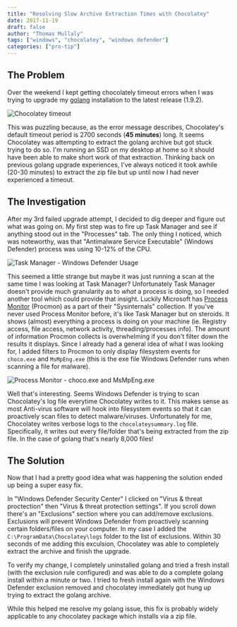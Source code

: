 ```yaml
---
title: "Resolving Slow Archive Extraction Times with Chocolatey"
date: 2017-11-19
draft: false
author: "Thomas Mullaly"
tags: ["windows", "chocolatey", "windows defender"]
categories: ["pro-tip"]
---
```


## The Problem

Over the weekend I kept getting chocolately timeout errors when I was trying to upgrade my [golang](https://golang.org) installation to the latest release (1.9.2).

![Chocolatey timeout](/images/post/2017/11/timeout.png)

This was puzzling because, as the error message describes, Chocolatey's default timeout period is 2700 seconds (**45 minutes**) long. It seems Chocolatey was attempting to extract the golang archive but got stuck trying to do so. I'm running an SSD on my desktop at home so it should have been able to make short work of that extraction. Thinking back on previous golang upgrade experiences, I've always noticed it took awhile (20-30 minutes) to extract the zip file but up until now I had never experienced a timeout.

## The Investigation

After my 3rd failed upgrade attempt, I decided to dig deeper and figure out what was going on. My first step was to fire up Task Manager and see if anything stood out in the "Processes" tab. The only thing I noticed, which was noteworthy, was that "Antimalware Service Executable" (Windows Defender) process was using 10-12% of the CPU.

![Task Manager - Windows Defender Usage](/images/post/2017/11/task-manager.png)

This seemed a little strange but maybe it was just running a scan at the same time I was looking at Task Manager? Unfortunately Task Manager doesn't provide much granularity as to _what_ a process is doing, so I needed another tool which could provide that insight. Luckily Microsoft has [Process Monitor](https://docs.microsoft.com/en-us/sysinternals/downloads/procmon) (Procmon) as a part of their "Sysinternals" collection. If you've never used Process Monitor before, it's like Task Manager but on steroids. It shows (almost) everything a process is doing on your machine (ie. Registry access, file access, network activity, threading/processes info). The amount of information Procmon collects is overwhelming if you don't filter down the results it displays. Since I already had a general idea of what I was looking for, I added filters to Procmon to only display filesystem events for `choco.exe` and `MsMpEng.exe` (this is the exe file Windows Defender runs when scanning a file for malware).

![Process Monitor - choco.exe and MsMpEng.exe](/images/post/2017/11/procmon.png)

Well that's interesting. Seems Windows Defender is trying to scan Chocolatey's log file everytime Chocolatey writes to it. This makes sense as most Anti-virus software will hook into filesystem events so that it can proactively scan files to detect malware/viruses. Unfortunately for me, Chocolatey writes verbose logs to the `chocolateysummary.log` file. Specifically, it writes out every file/folder that's being extracted from the zip file. In the case of golang that's nearly 8,000 files!

## The Solution

Now that I had a pretty good idea what was happening the solution ended up being a super easy fix.

In "Windows Defender Security Center" I clicked on "Virus & threat proctection" then "Virus & threat protection settings". If you scroll down there's an "Exclusions" section where you can add/remove exclusions. Exclusions will prevent Windows Defender from proactively scanning certain folders/files on your computer. In my case I added the `C:\ProgramData\Chocolatey\logs` folder to the list of exclusions. Within 30 seconds of me adding this exculsion, Chocolatey was able to completely extract the archive and finish the upgrade.

To verify my change, I completely uninstalled golang and tried a fresh install (with the exclusion rule configured) and was able to do a complete golang install within a minute or two. I tried to fresh install again with the Windows Defender exclusion removed and chocolatey immediately got hung up trying to extract the golang archive.

While this helped me resolve my golang issue, this fix is probably widely applicable to any chocolatey package which installs via a zip file.
